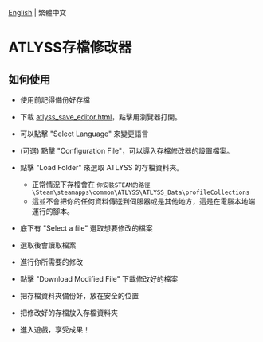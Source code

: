 [English](README.md) | 繁體中文

# ATLYSS存檔修改器
## 如何使用
* 使用前記得備份好存檔

* 下載 [atlyss_save_editor.html](atlyss_save_editor.html)，點擊用瀏覽器打開。
* 可以點擊 "Select Language" 來變更語言
* (可選) 點擊 "Configuration File"，可以導入存檔修改器的設置檔案。
* 點擊 "Load Folder" 來選取 ATLYSS 的存檔資料夾。
  * 正常情況下存檔會在 ```你安裝STEAM的路徑\Steam\steamapps\common\ATLYSS\ATLYSS_Data\profileCollections```
  * 這並不會把你的任何資料傳送到伺服器或是其他地方，這是在電腦本地端運行的腳本。
* 底下有 "Select a file" 選取想要修改的檔案
* 選取後會讀取檔案
* 進行你所需要的修改
* 點擊 "Download Modified File" 下載修改好的檔案
* 把存檔資料夾備份好，放在安全的位置
* 把修改好的存檔放入存檔資料夾
* 進入遊戲，享受成果！
